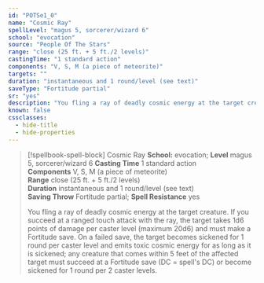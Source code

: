 ```yaml
---
id: "POTSe1_0"
name: "Cosmic Ray"
spellLevel: "magus 5, sorcerer/wizard 6"
school: "evocation"
source: "People Of The Stars"
range: "close (25 ft. + 5 ft./2 levels)"
castingTime: "1 standard action"
components: "V, S, M (a piece of meteorite)"
targets: ""
duration: "instantaneous and 1 round/level (see text)"
saveType: "Fortitude partial"
sr: "yes"
description: "You fling a ray of deadly cosmic energy at the target creature. If you succeed at a ranged touch attack with the ray, the target takes 1d6 points of damage per caster level (maximum 20d6) and must make a Fortitude save. On a failed save, the target becomes sickened for 1 round per caster level and emits toxic cosmic energy for as long as it is sickened; any creature that comes within 5 feet of the affected target must succeed at a Fortitude save (DC = spell's DC) or become sickened for 1 round per 2 caster levels."
known: false
cssclasses:
  - hide-title
  - hide-properties
---
```


> [!spellbook-spell-block] Cosmic Ray
> **School:** evocation; **Level** magus 5, sorcerer/wizard 6
> **Casting Time** 1 standard action  
> **Components** V, S, M (a piece of meteorite)  
> **Range** close (25 ft. + 5 ft./2 levels)  
> **Duration** instantaneous and 1 round/level (see text)  
> **Saving Throw** Fortitude partial; **Spell Resistance** yes
> 
> You fling a ray of deadly cosmic energy at the target creature. If you succeed at a ranged touch attack with the ray, the target takes 1d6 points of damage per caster level (maximum 20d6) and must make a Fortitude save. On a failed save, the target becomes sickened for 1 round per caster level and emits toxic cosmic energy for as long as it is sickened; any creature that comes within 5 feet of the affected target must succeed at a Fortitude save (DC = spell's DC) or become sickened for 1 round per 2 caster levels.
